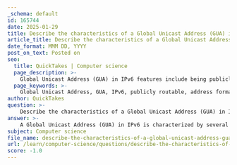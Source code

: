 ```yaml
---
_schema: default
id: 165744
date: 2025-01-29
title: Describe the characteristics of a Global Unicast Address (GUA) in IPv6.
article_title: Describe the characteristics of a Global Unicast Address (GUA) in IPv6.
date_format: MMM DD, YYYY
post_on_text: Posted on
seo:
  title: QuickTakes | Computer science
  page_description: >-
    Global Unicast Address (GUA) in IPv6 features include being publicly routable, having a unique 128-bit address format, supporting subnetting and various configuration methods, and enabling Internet communication between devices.
  page_keywords: >-
    Global Unicast Address, GUA, IPv6, publicly routable, address format, uniqueness, subnetting, configuration, SLAAC, DHCPv6, use cases, Link-Local Addresses, Unique Local Addresses, Internet communication
author: QuickTakes
question: >-
    Describe the characteristics of a Global Unicast Address (GUA) in IPv6.
answer: >-
    A Global Unicast Address (GUA) in IPv6 is characterized by several key features:\n\n1. **Publicly Routable**: GUAs are designed to be globally unique and can be routed over the Internet. This means they can be accessed from any other device on the Internet, making them similar to public IPv4 addresses.\n\n2. **Address Format**: A GUA is a 128-bit address expressed in hexadecimal format. It typically starts with a prefix that indicates it is a global address. The most common prefix for GUAs is `2000::/3`, which encompasses a large range of addresses.\n\n3. **Uniqueness**: Each GUA is globally unique, ensuring that no two devices on the Internet can have the same address. This uniqueness is crucial for proper routing and communication.\n\n4. **Subnetting**: GUAs support hierarchical addressing and subnetting, allowing organizations to create subnets within their allocated address space. This is essential for efficient address management and routing.\n\n5. **Configuration**: GUAs can be configured statically or dynamically. Static configuration involves manually assigning a GUA to a device, while dynamic configuration can be achieved through protocols like Stateless Address Autoconfiguration (SLAAC) or DHCPv6.\n\n6. **Use Cases**: GUAs are primarily used for devices that need to communicate over the Internet, such as web servers, email servers, and any other services that require global accessibility.\n\n7. **Comparison with Other Address Types**: Unlike Link-Local Addresses (LLAs), which are used for communication within a local network segment and are not routable beyond that link, GUAs are intended for global communication. Additionally, GUAs differ from Unique Local Addresses (ULAs), which are used for local communications within a private network and are not routable on the Internet.\n\nIn summary, Global Unicast Addresses are essential for enabling devices to communicate over the Internet, providing a unique, routable address space that supports efficient network management and configuration.
subject: Computer science
file_name: describe-the-characteristics-of-a-global-unicast-address-gua-in-ipv6.md
url: /learn/computer-science/questions/describe-the-characteristics-of-a-global-unicast-address-gua-in-ipv6
score: -1.0
---
```


&nbsp;